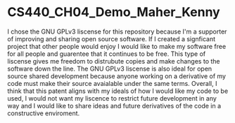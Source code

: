 # CS440_CH04_Demo_Maher_Kenny

I chose the GNU GPLv3 liscense for this repository because I'm a supporter of improving and sharing open source software. If I created a signficant project that other people would enjoy I would like to make my software free for all people and guarentee that it continues to be free. This type of liscense gives me freedom to distrubute copies and make changes to the software down the line.  The GNU GPLv3 liscense is also ideal for open source shared development because anyone working on a derivative of my code must make their source avaialable under the same terms. Overall, I think that this patent aligns with my ideals of how I would like my code to be used, I would not want my liscence to restrict future development in any way and I would like to share ideas and future derivatives of the code in a constructive enviroment.

